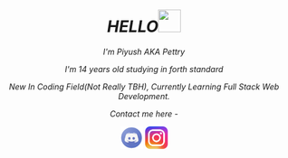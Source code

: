 <!DOCTYPE html>
<html lang="en">

<head>
    <meta charset="UTF-8">
    <meta http-equiv="X-UA-Compatible" content="IE=edge">
    <meta name="viewport" content="width=device-width, initial-scale=1.0">
</head>

<body>
    <h1 align="center"><em>HELLO</em><img src="https://raw.githubusercontent.com/nixin72/nixin72/master/wave.gif" height="40px"
            width="40px"> </h1>
    <p align="center"><em> I'm Piyush AKA Pettry</em></p>
    <p align="center"> <em>I'm 14 years old studying in forth standard</em></p>
    <p align="center"><em> New In Coding Field(Not Really TBH), Currently Learning Full Stack Web Development.</em></p>
    <p align="center"><em>Contact me here - </em></p>
    <p align="center"> <a href="https://discord.com/users/850659765313994792" target="_blank"><img src="discord.png" height="40px" width="40px"></a> <a
            href=""><img src="instagram.png" height="40px" width="40px"></p></a>

</body>

</html>
